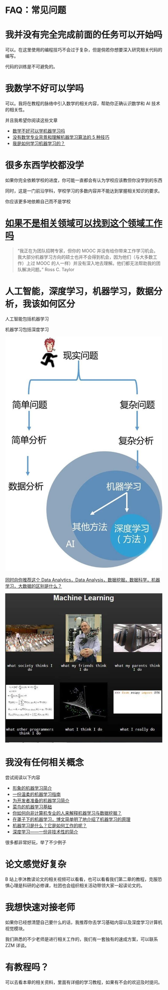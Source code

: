 # FAQ：常见问题

# 我并没有完全完成前面的任务可以开始吗

可以。在这里使用的编程技巧不会过于复杂，但是倘若你想要深入研究相关代码的编写。

代码的训练是不可避免的。

# 我数学不好可以学吗

可以。我将在教程的脉络中引入数学的相关内容，帮助你正确认识数学和 AI 技术的相关性。

并且我希望你阅读这些文章

- [数学不好可以学机器学习吗](https://machinelearningmastery.com/what-if-im-not-good-at-mathematics/)
- [没有数学专业背景和理解机器学习算法的 5 种技巧](http://machinelearningmastery.com/techniques-to-understand-machine-learning-algorithms-without-the-background-in-mathematics/)
- [我是如何学习机器学习的？](https://www.quora.com/Machine-Learning/How-do-I-learn-machine-learning-1)

# 很多东西学校都没学

如果你完全依赖学校的进度，你可能一直都会有认为学校应该教但你没学到的东西

同时，这是一门前沿学科，学校学习的多数内容并不能达到掌握相关知识的要求。

你应该更多地依赖自己而不是学校

# [如果不是相关领域可以找到这个领域工作吗](https://www.quora.com/How-do-I-get-a-job-in-Machine-Learning-as-a-software-programmer-who-self-studies-Machine-Learning-but-never-has-a-chance-to-use-it-at-work)

> “我正在为团队招聘专家，但你的 MOOC 并没有给你带来工作学习机会。我大部分机器学习方向的硕士也并不会得到机会，因为他们（与大多数工作）上过 MOOC 的人一样）并没有深入地去理解。他们都无法帮助我的团队解决问题。” Ross C. Taylor

# 人工智能，深度学习，机器学习，数据分析，我该如何区分

人工智能包括机器学习

机器学习包括深度学习

![](static/boxcnBP4QHAJnXrNfOiK8hp6LIc.png)

[同时向你推荐这个 Data Analytics，Data Analysis，数据挖掘，数据科学，机器学习，大数据的区别是什么？](https://www.quora.com/What-is-the-difference-between-Data-Analytics-Data-Analysis-Data-Mining-Data-Science-Machine-Learning-and-Big-Data-1)

![](static/boxcnxPsUwwhcCC0zBerZ2s88ld.png)

# 我没有任何相关概念

尝试阅读以下内容

- [形象的机器学习简介](http://www.r2d3.us/visual-intro-to-machine-learning-part-1/)
- [一份温柔的机器学习指南](https://blog.monkeylearn.com/a-gentle-guide-to-machine-learning/)
- [为开发者准备的机器学习简介](http://blog.algorithmia.com/introduction-machine-learning-developers/)
- [菜鸟的机器学习基础](https://www.analyticsvidhya.com/blog/2015/06/machine-learning-basics/)
- [你如何向非计算机专业的人来解释机器学习与数据挖掘？](https://www.quora.com/How-do-you-explain-Machine-Learning-and-Data-Mining-to-non-Computer-Science-people)
- [在罩子下的机器学习，博文简单明了地介绍了机器学习的原理](https://georgemdallas.wordpress.com/2013/06/11/big-data-data-mining-and-machine-learning-under-the-hood/)
- [机器学习是什么？它是如何工作的呢？](https://www.youtube.com/watch?v=elojMnjn4kk&list=PL5-da3qGB5ICeMbQuqbbCOQWcS6OYBr5A&index=1)
- [深度学习——一份非技术性的简介](http://www.slideshare.net/AlfredPong1/deep-learning-a-nontechnical-introduction-69385936)

很多都非常好玩，举了不少例子

# 论文感觉好复杂

B 站上李沐教读论文的相关视频可以看看，也可以看看我们第二章的教程，克服恐惧心理是科研的必修课，社团也会组织相关活动带领大家一起读论文的。

# 我想快速对接老师

如果你已经想清楚自己要什么的话，我推荐你去学习基础内容以及深度学习计算机视觉模块。

我们熟悉的不少老师是进行相关工作的，我们有一套独有的速成方案，可以联系 ZZM 详谈。

# 有教程吗？

可以去看本章的相关资料，里面有详细的学习教程，如果有不会的欢迎及时提问。

